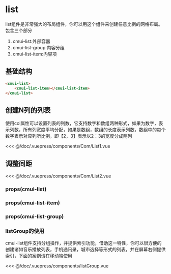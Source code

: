 # list
list组件是非常强大的布局组件，你可以用这个组件来创建任意比例的网格布局。包含三个部分
1. cmui-list:外部容器
2. cmui-list-group:内容分组
3. cmui-list-item:内容项
## 基础结构
```html
<cmui-list>
	<cmui-list-item></cmui-list-item>
</cmui-list>
```

## 创建N列的列表
使用col属性可以设置列表的列数，它支持数字和数组两种形式，如果为数字，表示列数，所有列宽度平均分配，如果是数组，数组的长度表示列数，数组中的每个数字表示对应列所比例，即【2，3】表示以2：3的宽度分成两列

<Exp>
<div slot="exp">
<Com-List1></Com-List1>
</div>
<div slot="code">

<<< @/doc/.vuepress/components/Com/List1.vue
</div>
</Exp>

## 调整间距

<Exp>
<div slot="exp">
<Com-List2></Com-List2>
</div>
<div slot="code">

<<< @/doc/.vuepress/components/Com/List2.vue
</div>
</Exp>

### props(cmui-list)

<Propsintro path="list/main.vue"></Propsintro>


### props(cmui-list-item)

<Propsintro path="list-item/main.vue"></Propsintro>

### props(cmui-list-group)

<Propsintro path="list-group/main.vue"></Propsintro>

### listGroup的使用
cmui-list组件支持分组操作，并提供索引功能，借助这一特性，你可以很方便的创建诸如音乐播放列表，手机通讯录，城市选择等形式的列表，并在屏幕右侧提供索引，下面的案例请在移动端使用

<<< @/doc/.vuepress/components/listGroup.vue
